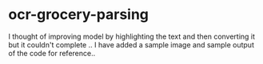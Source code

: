 # ocr-grocery-parsing

I thought of improving model by highlighting the text and then converting it but it couldn't complete ..
I have added  a sample image and sample output of the code for reference..
